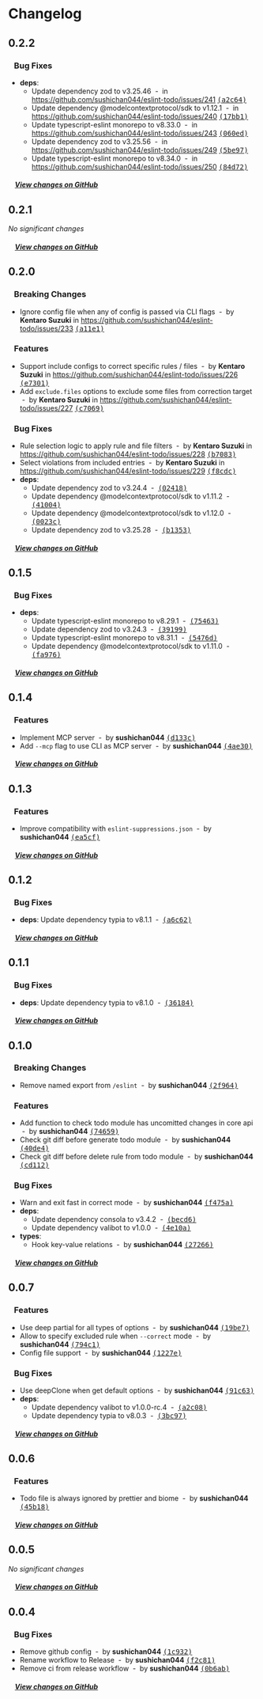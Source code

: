 # Changelog

## 0.2.2

### &nbsp;&nbsp;&nbsp;Bug Fixes

- **deps**:
  - Update dependency zod to v3.25.46 &nbsp;-&nbsp; in https://github.com/sushichan044/eslint-todo/issues/241 [<samp>(a2c64)</samp>](https://github.com/sushichan044/eslint-todo/commit/a2c64d8)
  - Update dependency @modelcontextprotocol/sdk to v1.12.1 &nbsp;-&nbsp; in https://github.com/sushichan044/eslint-todo/issues/240 [<samp>(17bb1)</samp>](https://github.com/sushichan044/eslint-todo/commit/17bb137)
  - Update typescript-eslint monorepo to v8.33.0 &nbsp;-&nbsp; in https://github.com/sushichan044/eslint-todo/issues/243 [<samp>(060ed)</samp>](https://github.com/sushichan044/eslint-todo/commit/060eda7)
  - Update dependency zod to v3.25.56 &nbsp;-&nbsp; in https://github.com/sushichan044/eslint-todo/issues/249 [<samp>(5be97)</samp>](https://github.com/sushichan044/eslint-todo/commit/5be9792)
  - Update typescript-eslint monorepo to v8.34.0 &nbsp;-&nbsp; in https://github.com/sushichan044/eslint-todo/issues/250 [<samp>(84d72)</samp>](https://github.com/sushichan044/eslint-todo/commit/84d729a)

##### &nbsp;&nbsp;&nbsp;&nbsp;[View changes on GitHub](https://github.com/sushichan044/eslint-todo/compare/0.2.1...0.2.2)

## 0.2.1

*No significant changes*

##### &nbsp;&nbsp;&nbsp;&nbsp;[View changes on GitHub](https://github.com/sushichan044/eslint-todo/compare/0.2.0...0.2.1)

## 0.2.0

### &nbsp;&nbsp;&nbsp;Breaking Changes

- Ignore config file when any of config is passed via CLI flags &nbsp;-&nbsp; by **Kentaro Suzuki** in https://github.com/sushichan044/eslint-todo/issues/233 [<samp>(a11e1)</samp>](https://github.com/sushichan044/eslint-todo/commit/a11e122)

### &nbsp;&nbsp;&nbsp;Features

- Support include configs to correct specific rules / files &nbsp;-&nbsp; by **Kentaro Suzuki** in https://github.com/sushichan044/eslint-todo/issues/226 [<samp>(e7301)</samp>](https://github.com/sushichan044/eslint-todo/commit/e730135)
- Add `exclude.files` options to exclude some files from correction target &nbsp;-&nbsp; by **Kentaro Suzuki** in https://github.com/sushichan044/eslint-todo/issues/227 [<samp>(c7069)</samp>](https://github.com/sushichan044/eslint-todo/commit/c706978)

### &nbsp;&nbsp;&nbsp;Bug Fixes

- Rule selection logic to apply rule and file filters &nbsp;-&nbsp; by **Kentaro Suzuki** in https://github.com/sushichan044/eslint-todo/issues/228 [<samp>(b7083)</samp>](https://github.com/sushichan044/eslint-todo/commit/b70839f)
- Select violations from included entries &nbsp;-&nbsp; by **Kentaro Suzuki** in https://github.com/sushichan044/eslint-todo/issues/229 [<samp>(f8cdc)</samp>](https://github.com/sushichan044/eslint-todo/commit/f8cdc12)
- **deps**:
  - Update dependency zod to v3.24.4 &nbsp;-&nbsp; [<samp>(02418)</samp>](https://github.com/sushichan044/eslint-todo/commit/024182c)
  - Update dependency @modelcontextprotocol/sdk to v1.11.2 &nbsp;-&nbsp; [<samp>(41004)</samp>](https://github.com/sushichan044/eslint-todo/commit/41004bd)
  - Update dependency @modelcontextprotocol/sdk to v1.12.0 &nbsp;-&nbsp; [<samp>(0023c)</samp>](https://github.com/sushichan044/eslint-todo/commit/0023c07)
  - Update dependency zod to v3.25.28 &nbsp;-&nbsp; [<samp>(b1353)</samp>](https://github.com/sushichan044/eslint-todo/commit/b1353cb)

##### &nbsp;&nbsp;&nbsp;&nbsp;[View changes on GitHub](https://github.com/sushichan044/eslint-todo/compare/0.1.5...0.2.0)

## 0.1.5

### &nbsp;&nbsp;&nbsp;Bug Fixes

- **deps**:
  - Update typescript-eslint monorepo to v8.29.1 &nbsp;-&nbsp; [<samp>(75463)</samp>](https://github.com/sushichan044/eslint-todo/commit/7546367)
  - Update dependency zod to v3.24.3 &nbsp;-&nbsp; [<samp>(39199)</samp>](https://github.com/sushichan044/eslint-todo/commit/3919962)
  - Update typescript-eslint monorepo to v8.31.1 &nbsp;-&nbsp; [<samp>(5476d)</samp>](https://github.com/sushichan044/eslint-todo/commit/5476de3)
  - Update dependency @modelcontextprotocol/sdk to v1.11.0 &nbsp;-&nbsp; [<samp>(fa976)</samp>](https://github.com/sushichan044/eslint-todo/commit/fa97671)

##### &nbsp;&nbsp;&nbsp;&nbsp;[View changes on GitHub](https://github.com/sushichan044/eslint-todo/compare/0.1.4...0.1.5)

## 0.1.4

### &nbsp;&nbsp;&nbsp;Features

- Implement MCP server &nbsp;-&nbsp; by **sushichan044** [<samp>(d133c)</samp>](https://github.com/sushichan044/eslint-todo/commit/d133cfc)
- Add `--mcp` flag to use CLI as MCP server &nbsp;-&nbsp; by **sushichan044** [<samp>(4ae30)</samp>](https://github.com/sushichan044/eslint-todo/commit/4ae3032)

##### &nbsp;&nbsp;&nbsp;&nbsp;[View changes on GitHub](https://github.com/sushichan044/eslint-todo/compare/0.1.3...0.1.4)

## 0.1.3

### &nbsp;&nbsp;&nbsp;Features

- Improve compatibility with `eslint-suppressions.json` &nbsp;-&nbsp; by **sushichan044** [<samp>(ea5cf)</samp>](https://github.com/sushichan044/eslint-todo/commit/ea5cfd7)

##### &nbsp;&nbsp;&nbsp;&nbsp;[View changes on GitHub](https://github.com/sushichan044/eslint-todo/compare/0.1.2...0.1.3)

## 0.1.2

### &nbsp;&nbsp;&nbsp;Bug Fixes

- **deps**: Update dependency typia to v8.1.1 &nbsp;-&nbsp; [<samp>(a6c62)</samp>](https://github.com/sushichan044/eslint-todo/commit/a6c6281)

##### &nbsp;&nbsp;&nbsp;&nbsp;[View changes on GitHub](https://github.com/sushichan044/eslint-todo/compare/0.1.1...0.1.2)

## 0.1.1

### &nbsp;&nbsp;&nbsp;Bug Fixes

- **deps**: Update dependency typia to v8.1.0 &nbsp;-&nbsp; [<samp>(36184)</samp>](https://github.com/sushichan044/eslint-todo/commit/361849f)

##### &nbsp;&nbsp;&nbsp;&nbsp;[View changes on GitHub](https://github.com/sushichan044/eslint-todo/compare/0.1.0...0.1.1)

## 0.1.0

### &nbsp;&nbsp;&nbsp;Breaking Changes

- Remove named export from `/eslint` &nbsp;-&nbsp; by **sushichan044** [<samp>(2f964)</samp>](https://github.com/sushichan044/eslint-todo/commit/2f96446)

### &nbsp;&nbsp;&nbsp;Features

- Add function to check todo module has uncomitted changes in core api &nbsp;-&nbsp; by **sushichan044** [<samp>(74659)</samp>](https://github.com/sushichan044/eslint-todo/commit/74659ff)
- Check git diff before generate todo module &nbsp;-&nbsp; by **sushichan044** [<samp>(40de4)</samp>](https://github.com/sushichan044/eslint-todo/commit/40de4b7)
- Check git diff before delete rule from todo module &nbsp;-&nbsp; by **sushichan044** [<samp>(cd112)</samp>](https://github.com/sushichan044/eslint-todo/commit/cd112a2)

### &nbsp;&nbsp;&nbsp;Bug Fixes

- Warn and exit fast in correct mode &nbsp;-&nbsp; by **sushichan044** [<samp>(f475a)</samp>](https://github.com/sushichan044/eslint-todo/commit/f475a16)
- **deps**:
  - Update dependency consola to v3.4.2 &nbsp;-&nbsp; [<samp>(becd6)</samp>](https://github.com/sushichan044/eslint-todo/commit/becd6b2)
  - Update dependency valibot to v1.0.0 &nbsp;-&nbsp; [<samp>(4e10a)</samp>](https://github.com/sushichan044/eslint-todo/commit/4e10ab2)
- **types**:
  - Hook key-value relations &nbsp;-&nbsp; by **sushichan044** [<samp>(27266)</samp>](https://github.com/sushichan044/eslint-todo/commit/27266c5)

##### &nbsp;&nbsp;&nbsp;&nbsp;[View changes on GitHub](https://github.com/sushichan044/eslint-todo/compare/0.0.7...0.1.0)

## 0.0.7

### &nbsp;&nbsp;&nbsp;Features

- Use deep partial for all types of options &nbsp;-&nbsp; by **sushichan044** [<samp>(19be7)</samp>](https://github.com/sushichan044/eslint-todo/commit/19be753)
- Allow to specify excluded rule when `--correct` mode &nbsp;-&nbsp; by **sushichan044** [<samp>(794c1)</samp>](https://github.com/sushichan044/eslint-todo/commit/794c1d3)
- Config file support &nbsp;-&nbsp; by **sushichan044** [<samp>(1227e)</samp>](https://github.com/sushichan044/eslint-todo/commit/1227e3b)

### &nbsp;&nbsp;&nbsp;Bug Fixes

- Use deepClone when get default options &nbsp;-&nbsp; by **sushichan044** [<samp>(91c63)</samp>](https://github.com/sushichan044/eslint-todo/commit/91c63e0)
- **deps**:
  - Update dependency valibot to v1.0.0-rc.4 &nbsp;-&nbsp; [<samp>(a2c08)</samp>](https://github.com/sushichan044/eslint-todo/commit/a2c0838)
  - Update dependency typia to v8.0.3 &nbsp;-&nbsp; [<samp>(3bc97)</samp>](https://github.com/sushichan044/eslint-todo/commit/3bc97ba)

##### &nbsp;&nbsp;&nbsp;&nbsp;[View changes on GitHub](https://github.com/sushichan044/eslint-todo/compare/0.0.6...0.0.7)

## 0.0.6

### &nbsp;&nbsp;&nbsp;Features

- Todo file is always ignored by prettier and biome &nbsp;-&nbsp; by **sushichan044** [<samp>(45b18)</samp>](https://github.com/sushichan044/eslint-todo/commit/45b1844)

##### &nbsp;&nbsp;&nbsp;&nbsp;[View changes on GitHub](https://github.com/sushichan044/eslint-todo/compare/0.0.5...0.0.6)

## 0.0.5

*No significant changes*

##### &nbsp;&nbsp;&nbsp;&nbsp;[View changes on GitHub](https://github.com/sushichan044/eslint-todo/compare/0.0.4...0.0.5)

## 0.0.4

### &nbsp;&nbsp;&nbsp;Bug Fixes

- Remove github config &nbsp;-&nbsp; by **sushichan044** [<samp>(1c932)</samp>](https://github.com/sushichan044/eslint-todo/commit/1c932b4)
- Rename workflow to Release &nbsp;-&nbsp; by **sushichan044** [<samp>(f2c81)</samp>](https://github.com/sushichan044/eslint-todo/commit/f2c812a)
- Remove ci from release workflow &nbsp;-&nbsp; by **sushichan044** [<samp>(0b6ab)</samp>](https://github.com/sushichan044/eslint-todo/commit/0b6ab42)

##### &nbsp;&nbsp;&nbsp;&nbsp;[View changes on GitHub](https://github.com/sushichan044/eslint-todo/compare/0.0.3...0.0.4)
